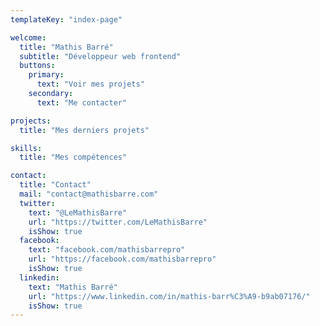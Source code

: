 ```yaml
---
templateKey: "index-page"

welcome:
  title: "Mathis Barré"
  subtitle: "Développeur web frontend"
  buttons:
    primary:
      text: "Voir mes projets"
    secondary:
      text: "Me contacter"

projects:
  title: "Mes derniers projets"

skills:
  title: "Mes compétences"

contact: 
  title: "Contact"
  mail: "contact@mathisbarre.com"
  twitter:
    text: "@LeMathisBarre"
    url: "https://twitter.com/LeMathisBarre"
    isShow: true
  facebook:
    text: "facebook.com/mathisbarrepro"
    url: "https://facebook.com/mathisbarrepro"
    isShow: true
  linkedin:
    text: "Mathis Barré"
    url: "https://www.linkedin.com/in/mathis-barr%C3%A9-b9ab07176/"
    isShow: true
---
```

